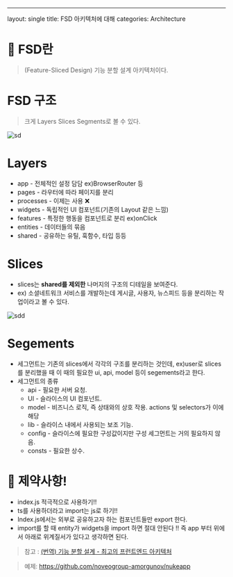 ---
layout: single
title: FSD 아키텍처에 대해
categories: Architecture


# 🤔 FSD란

> (Feature-Sliced Design) 기능 분할 설계 아키텍처이다.    
> 



# FSD 구조

> 크게 Layers Slices Segments로 볼 수 있다.
> 

![sd](https://github.com/chohyundon/chohyundon.github.io/assets/113508075/5d7963cb-76d2-454e-bb48-21ef27db5ff9)    



# Layers
- app - 전체적인 설정 담담 ex)BrowserRouter 등
- pages - 라우터에 따라 페이지를 분리 
- processes - 이제는 사용 ❌
- widgets - 독립적인 UI 컴포넌트(기존의 Layout 같은 느낌)
- features - 특정한 행동을  컴포넌트로 분리 ex)onClick
- entities - 데이터들의 묶음
- shared - 공유하는 유틸, 훅함수, 타입 등등    


# Slices

- slices는 **shared를 제외한** 나머지의 구조의 디테일을 보여준다.
- ex) 소셜네트워크 서비스를 개발하는데 게시글, 사용자, 뉴스피드 등을 분리하는 작업이라고 볼 수 있다.


![sdd](https://github.com/chohyundon/chohyundon.github.io/assets/113508075/d44d0cea-0e62-420b-bda6-58dae774581d)    




# Segements

- 세그먼트는 기존의 slices에서 각각의 구조를 분리하는 것인데, ex)user로 slices를 분리했을 때 이 때의 필요한 ui, api, model 등이 segements라고 한다.
- 세그먼트의 종류
    - api - 필요한 서버 요청.
    - UI - 슬라이스의 UI 컴포넌트.
    - model - 비즈니스 로직, 즉 상태와의 상호 작용. actions 및 selectors가 이에 해당
    - lib - 슬라이스 내에서 사용되는 보조 기능.
    - config - 슬라이스에 필요한 구성값이지만 구성 세그먼트는 거의 필요하지 않음.
    - consts - 필요한 상수.    
 
 

# 📣 제약사항!

- index.js 적극적으로 사용하기!!
- ts를 사용하더라고 import는 js로 하기!!
- Index.js에서는 외부로 공유하고자 하는 컴포넌트들만 export 한다.
- import를 할 때 entity가 widgets을 import 하면 절대 안된다 !! 즉 app 부터 위에서 아래로 위계질서가 있다고 생각하면 된다.



> 참고 : [(번역) 기능 분할 설계 - 최고의 프런트엔드 아키텍처](https://emewjin.github.io/feature-sliced-design/?utm_source=substack&utm_medium=email)



> 예제: https://github.com/noveogroup-amorgunov/nukeapp
